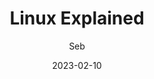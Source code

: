 ---
title: Linux Explained
author: Seb
rights:  Creative Commons Attribution ShareAlike 4.0
language: en-US
cover-image: 'book/img/tux.png'
description: A journey in the Linux world, written for beginners or newcomers.
date: 2023-02-10
---